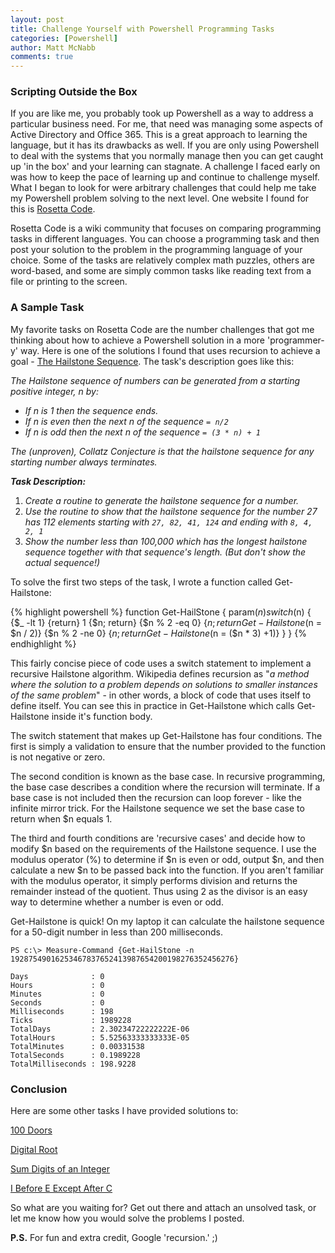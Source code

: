 ```yaml
---
layout: post
title: Challenge Yourself with Powershell Programming Tasks
categories: [Powershell]
author: Matt McNabb
comments: true
---
```


[RosettaCode]: http://rosettacode.org
[Hailstone]: http://rosettacode.org/wiki/Hailstone_sequence#.7B.7Bheader.7CPowerShell.7D.7D
[100Doors]: http://rosettacode.org/wiki/100_doors
[DigitalRoot]: http://rosettacode.org/wiki/Digital_root
[SumDigits]: http://rosettacode.org/wiki/Sum_digits_of_an_integer
[IBeforeE]: http://rosettacode.org/wiki/I_before_E_except_after_C

### Scripting Outside the Box
If you are like me, you probably took up Powershell as a way to address a particular business need. For me, that need was managing some aspects of Active Directory and Office 365. This is a great approach to learning the language, but it has its drawbacks as well. If you are only using Powershell to deal with the systems that you normally manage then you can get caught up 'in the box' and your learning can stagnate. A challenge I faced early on was how to keep the pace of learning up and continue to challenge myself. What I began to look for were arbitrary challenges that could help me take my Powershell problem solving to the next level. One website I found for this is [Rosetta Code][RosettaCode].

Rosetta Code is a wiki community that focuses on comparing programming tasks in different languages. You can choose a programming task and then post your solution to the problem in the programming language of your choice. Some of the tasks are relatively complex math puzzles, others are word-based, and some are simply common tasks like reading text from a file or printing to the screen.

### A Sample Task
My favorite tasks on Rosetta Code are the number challenges that got me thinking about how to achieve a Powershell solution in a more 'programmer-y' way. Here is one of the solutions I found that uses recursion to achieve a goal - [The Hailstone Sequence][Hailstone]. The task's description goes like this:

*The Hailstone sequence of numbers can be generated from a starting positive integer, n by:*

- *If n is 1 then the sequence ends.*
- *If n is even then the next n of the sequence `= n/2`*
- *If n is odd then the next n of the sequence `= (3 * n) + 1`*

*The (unproven), Collatz Conjecture is that the hailstone sequence for any starting number always terminates.*

_**Task Description:**_

1. *Create a routine to generate the hailstone sequence for a number.*
2. *Use the routine to show that the hailstone sequence for the number 27 has 112 elements starting with `27, 82, 41, 124` and ending with `8, 4, 2, 1`*
3. *Show the number less than 100,000 which has the longest hailstone sequence together with that sequence's length. (But don't show the actual sequence!)*

To solve the first two steps of the task, I wrote a function called Get-Hailstone:

{% highlight powershell %}
function Get-HailStone {
  param($n)
  switch($n) {
    {$_ -lt 1}     {return}
    1              {$n; return}
    {$n % 2 -eq 0} {$n; return Get-Hailstone ($n = $n / 2)}
    {$n % 2 -ne 0} {$n; return Get-Hailstone ($n = ($n * 3) +1)}
  }
}
{% endhighlight %}

This fairly concise piece of code uses a switch statement to implement a recursive Hailstone algorithm. Wikipedia defines recursion as "*a method where the solution to a problem depends on solutions to smaller instances of the same problem*" - in other words, a block of code that uses itself to define itself. You can see this in practice in Get-Hailstone which calls Get-Hailstone inside it's function body.

The switch statement that makes up Get-Hailstone has four conditions. The first is simply a validation to ensure that the number provided to the function is not negative or zero.

The second condition is known as the base case. In recursive programming, the base case describes a condition where the recursion will terminate. If a base case is not included then the recursion can loop forever - like the infinite mirror trick. For the Hailstone sequence we set the base case to return when $n equals 1.

The third and fourth conditions are 'recursive cases' and decide how to modify $n based on the requirements of the Hailstone sequence. I use the modulus operator (%) to determine if $n is even or odd, output $n, and then calculate a new $n to be passed back into the function. If you aren't familiar with the modulus operator, it simply performs division and returns the remainder instead of the quotient. Thus using 2 as the divisor is an easy way to determine whether a number is even or odd.

Get-Hailstone is quick! On my laptop it can calculate the hailstone sequence for a 50-digit number in less than 200 milliseconds.

``` console
PS c:\> Measure-Command {Get-HailStone -n 19287549016253467837652413987654200198276352456276}

Days              : 0
Hours             : 0
Minutes           : 0
Seconds           : 0
Milliseconds      : 198
Ticks             : 1989228
TotalDays         : 2.30234722222222E-06
TotalHours        : 5.52563333333333E-05
TotalMinutes      : 0.00331538
TotalSeconds      : 0.1989228
TotalMilliseconds : 198.9228
```

### Conclusion
Here are some other tasks I have provided solutions to:

[100 Doors][100Doors]

[Digital Root][DigitalRoot]

[Sum Digits of an Integer][SumDigits]

[I Before E Except After C][IBeforeE]

So what are you waiting for? Get out there and attach an unsolved task, or let me know how you would solve the problems I posted.

**P.S.** For fun and extra credit, Google 'recursion.' ;)